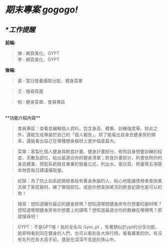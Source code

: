 ***期末專案 gogogo!***
===

****工作提醒***
---

**前端:**
>陳 : 網頁美化、GYPT  
>李 : 網頁美化、GYPT

**後端:**
>黃 : 當日營養攝取分配、健身菜單

>王 : 搜尋頁面
 
>柏 : 健身菜單、會員專區 

<br/>
**功能介紹內容**<br/>

>會員專區：查看並編輯個人資料，包含身高、體重、訓練強度等。除此之外，還能生成專屬於自己的「個人報告」，除了能看出自身去健身房的頻率，還能看出自己在哪種健身器材上進步幅度最大。

>菜單：客製化個人健身與飲食計畫。健身計畫部分，依照自身想要訓練的程度、天數及部位，給出最適合你的健身清單；飲食計畫部分，則會依照你的身高體重，搭配系統極具專業的營養公式，列出水、蛋白質、熱量等五項基本物質每日建議攝取量。

>紀錄：為了防止如系統開發者般有著金魚腦的人，貼心地能讓使用者查詢某天做了甚麼器材、練了哪個部位。或是你想查詢某天的飲食紀錄也是可以的攸！

>搜尋：想知道離你最近的健身房嗎？想知道哪間健身房有你想要的器材嗎？想知道哪間健身房有你想要上的課嗎？想知道最適合你的教練在哪裡嗎？那就搜尋吧！

>GYPT：不是GPT喔！我的全名叫 Gym_pt ，有著類似於ypt的分享功能，能即時看到同在健身的人們，也可以看到各大排行榜，看看厲害的你，有沒有名列在各大高手前，還是在深深不見底的孫山中。


